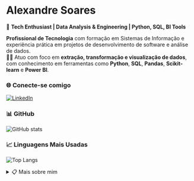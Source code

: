 # Alexandre Soares

🚀 **Tech Enthusiast | Data Analysis & Engineering | Python, SQL, BI Tools**

**Profissional de Tecnologia** com formação em Sistemas de Informação e experiência prática em projetos de desenvolvimento de software e análise de dados.  
👨‍💻 Atuo com foco em **extração, transformação e visualização de dados**, com conhecimento em ferramentas como **Python**, **SQL**, **Pandas**, **Scikit-learn** e **Power BI**.

### 🌐 Conecte-se comigo

[![LinkedIn](https://img.shields.io/badge/-LinkedIn-FF8000?style=for-the-badge&logo=linkedin&logoColor=white)](https://www.linkedin.com/in/alexandrexsoares/)

### 📊 GitHub

![GitHub stats](https://github-readme-stats-git-masterrstaa-rickstaa.vercel.app/api?username=alexandrexsoares&hide_title=true&show_icons=true&include_all_commits=false&count_private=true&line_height=25&hide=issues&bg_color=000&title_color=FF8000&text_color=FFF&border_radius=3&border_color=36123c&icon_color=FF8000&theme=jolly)

### 📈 Linguagens Mais Usadas

![Top Langs](https://github-readme-stats-git-masterrstaa-rickstaa.vercel.app/api/top-langs/?username=alexandrexsoares&line_height=10&card_width=290&layout=compact&hide_title=false&count_private=true&langs_count=5&show_icons=true&title_color=FF8000&hide=html,css,scss&bg_color=000&text_color=FFF&border_radius=3&border_color=561760&count_private=true)

<details align="left">
  <summary>📋 Mais sobre mim</summary> 

  - **Formação:** Sistemas de Informação.<br>
  - **Especialidades:** Desenvolvimento de Software, **Análise de Dados**, **Extração, Transformação e Visualização de Dados**.<br>
  - **Ferramentas e Bibliotecas:** **Python**, **SQL**, **Pandas**, **Scikit-learn**, **Power BI**.<br>
  - **Interesses:** Cientista de Dados, Análise de Dados, Inteligência Artificial e Automação.

</details>
